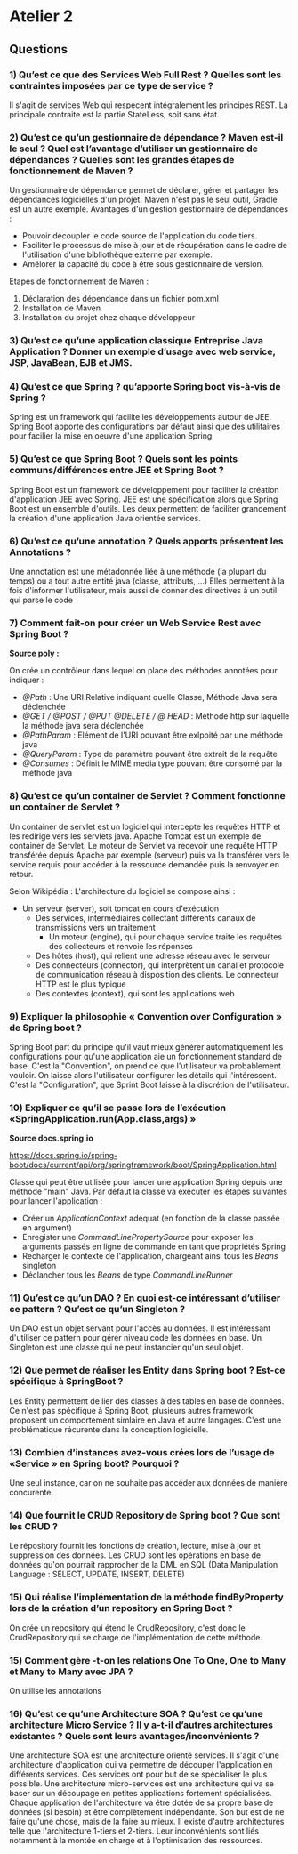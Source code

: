 # Atelier 2
## Questions
### 1) Qu’est ce que des Services Web Full Rest ? Quelles sont les contraintes imposées par ce type de service ?
Il s'agit de services Web qui respecent intégralement les principes REST. La principale contraite est la partie StateLess, soit sans état.

### 2) Qu’est ce qu’un gestionnaire de dépendance ? Maven est-il le seul ? Quel est l’avantage d’utiliser un gestionnaire de dépendances ? Quelles sont les grandes étapes de fonctionnement de Maven ?
Un gestionnaire de dépendance permet de déclarer, gérer et partager les dépendances logicielles d'un projet.
Maven n'est pas le seul outil, Gradle est un autre exemple.
Avantages d'un gestion gestionnaire de dépendances :
- Pouvoir découpler le code source de l'application du code tiers.
- Faciliter le processus de mise à jour et de récupération dans le cadre de l'utilisation d'une bibliothèque externe par exemple.
- Amélorer la capacité du code à être sous gestionnaire de version.

Etapes de fonctionnement de Maven :
1. Déclaration des dépendance dans un fichier pom.xml
2. Installation de Maven
3. Installation du projet chez chaque développeur


### 3) Qu’est ce qu’une application classique Entreprise Java Application ? Donner un exemple d’usage avec web service, JSP, JavaBean, EJB et JMS.

### 4) Qu’est ce que Spring ? qu’apporte Spring boot vis-à-vis de Spring ?
Spring est un framework qui facilite les développements autour de JEE.
Spring Boot apporte des configurations par défaut ainsi que des utilitaires pour facilier la mise en oeuvre d'une application Spring.

### 5) Qu’est ce que Spring Boot ? Quels sont les points communs/différences entre JEE et Spring Boot ?
Spring Boot est un framework de développement pour faciliter la création d'application JEE avec Spring.
JEE est une spécification alors que Spring Boot est un ensemble d'outils. Les deux permettent de faciliter grandement la création d'une application Java orientée services.

### 6) Qu’est ce qu’une annotation ? Quels apports présentent les Annotations ?
Une annotation est une métadonnée liée à une méthode (la plupart du temps) ou a tout autre entité java (classe, attributs, ...)
Elles permettent à la fois d'informer l'utilisateur, mais aussi de donner des directives à un outil qui parse le code

### 7) Comment fait-on pour créer un Web Service Rest avec Spring Boot ?
**Source poly  :**

On crée un contrôleur dans lequel on place des méthodes annotées pour indiquer :
- *@Path* : Une URI Relative indiquant quelle Classe, Méthode Java sera déclenchée
- *@GET / @POST / @PUT @DELETE / @ HEAD* : Méthode http sur laquelle la méthode java sera déclenchée
- *@PathParam* : Elément de l'URI pouvant être exlpoité par une méthode java
- *@QueryParam* : Type de paramètre pouvant être extrait de la requête
- *@Consumes* : Définit le MIME media type pouvant être consomé par la méthode java

### 8) Qu’est ce qu’un container de Servlet ? Comment fonctionne un container de Servlet ?
Un container de servlet est un logiciel qui intercepte les requêtes HTTP et les redirige vers les servlets java. Apache Tomcat est un exemple de container de Servlet.
Le moteur de Servlet va recevoir une requête HTTP transférée depuis Apache par exemple (serveur) puis va la transférer vers le service requis pour accéder à la ressource demandée puis la renvoyer en retour.

Selon Wikipédia :
L'architecture du logiciel se compose ainsi :
- Un serveur (server), soit tomcat en cours d'exécution
  - Des services, intermédiaires collectant différents canaux de transmissions vers un traitement
    - Un moteur (engine), qui pour chaque service traite les requêtes des collecteurs et renvoie les réponses
  - Des hôtes (host), qui relient une adresse réseau avec le serveur
  - Des connecteurs (connector), qui interprètent un canal et protocole de communication réseau à disposition des clients. Le connecteur HTTP est le plus typique
  - Des contextes (context), qui sont les applications web


### 9) Expliquer la philosophie « Convention over Configuration » de Spring boot ?
Spring Boot part du principe qu'il vaut mieux générer automatiquement les configurations pour qu'une application aie un fonctionnement standard de base.
C'est la "Convention", on prend ce que l'utilisateur va probablement vouloir.
On laisse alors l'utilisateur configurer les détails qui l'intéressent. C'est la "Configuration", que Sprint Boot laisse à la discrétion de l'utilisateur.

### 10) Expliquer ce qu’il se passe lors de l’exécution «SpringApplication.run(App.class,args) »
**Source docs.spring.io**

https://docs.spring.io/spring-boot/docs/current/api/org/springframework/boot/SpringApplication.html

Classe qui peut être utilisée pour lancer une application Spring depuis une méthode "main" Java. Par défaut la classe va exécuter les étapes suivantes pour lancer l'application :
- Créer un *ApplicationContext* adéquat (en fonction de la classe passée en argument)
- Enregister une *CommandLinePropertySource* pour exposer les arguments passés en ligne de commande en tant que propriétés Spring
- Recharger le contexte de l'application, chargeant ainsi tous les *Beans* singleton
- Déclancher tous les *Beans* de type *CommandLineRunner*

### 11) Qu’est ce qu’un DAO ? En quoi est-ce intéressant d’utiliser ce pattern ? Qu’est ce qu’un Singleton ?
Un DAO est un objet servant pour l'accès au données. Il est intéressant d'utiliser ce pattern pour gérer niveau code les données en base.
Un Singleton est une classe qui ne peut instancier qu'un seul objet.

### 12) Que permet de réaliser les Entity dans Spring boot ? Est-ce spécifique à SpringBoot ?
Les Entity permettent de lier des classes à des tables en base de données.
Ce n'est pas spécifique à Spring Boot, plusieurs autres framework proposent un comportement simlaire en Java et autre langages.
C'est une problématique récurente dans la conception logicielle.

### 13) Combien d’instances avez-vous crées lors de l’usage de «Service » en Spring boot? Pourquoi ?
Une seul instance, car on ne souhaite pas accéder aux données de manière concurente.

### 14) Que fournit le CRUD Repository de Spring boot ? Que sont les CRUD ?
Le répository fournit les fonctions de création, lecture, mise à jour et suppression des données.
Les CRUD sont les opérations en base de données qu'on pourrait rapprocher de la DML en SQL (Data Manipulation Language : SELECT, UPDATE, INSERT, DELETE)

### 15) Qui réalise l’implémentation de la méthode findByProperty lors de la création d’un repository en Spring Boot ?
On crée un repository qui étend le CrudRepository, c'est donc le CrudRepository qui se charge de l'implémentation de cette méthode.

### 15) Comment gère -t-on les relations One To One, One to Many et Many to Many avec JPA ?
On utilise les annotations

### 16) Qu’est ce qu’une Architecture SOA ? Qu’est ce qu’une architecture Micro Service ? Il y a-t-il d’autres architectures existantes ? Quels sont leurs avantages/inconvénients ?
Une architecture SOA est une architecture orienté services. Il s'agit d'une architecture d'application qui va permettre de découper l'application en différents services. Ces services ont pour but de se spécialiser le plus possible.
Une architecture micro-services est une architecture qui va se baser sur un découpage en petites applications fortement spécialisées. Chaque application de l'architecture va être dotée de sa propre base de données (si besoin) et être complètement indépendante. Son but est de ne faire qu'une chose, mais de la faire au mieux.
Il existe d'autre architectures telle que l'architecture 1-tiers et 2-tiers. Leur inconvénients sont liés notamment à la montée en charge et à l'optimisation des ressources.
